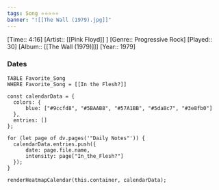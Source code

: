 ```yaml
---
tags: Song ⭐⭐⭐⭐⭐ 
banner: "![[The Wall (1979).jpg]]"
---
```

[Time:: 4:16]
[Artist:: [[Pink Floyd]] ]
[Genre:: Progressive Rock]
[Played:: 30]
[Album:: [[The Wall (1979)]]]
[Year:: 1979]
### Dates
````dataview
TABLE Favorite_Song
WHERE Favorite_Song = [[In the Flesh?]]
````

  ```dataviewjs
const calendarData = { 
	colors: { 
		blue: ["#9ccfd8", "#5BAAB8", "#57A1BB", "#5da8c7", "#3e8fb0"] 
	}, 
	entries: [] 
}; 

for (let page of dv.pages('"Daily Notes"')) { 
	calendarData.entries.push({ 
		date: page.file.name, 
		intensity: page["In_the_Flesh?"]
	}); 
} 

renderHeatmapCalendar(this.container, calendarData);
```
